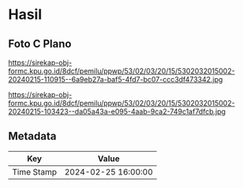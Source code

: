 # Hasil

## Foto C Plano

https://sirekap-obj-formc.kpu.go.id/8dcf/pemilu/ppwp/53/02/03/20/15/5302032015002-20240215-110915--6a9eb27a-baf5-4fd7-bc07-ccc3df473342.jpg

https://sirekap-obj-formc.kpu.go.id/8dcf/pemilu/ppwp/53/02/03/20/15/5302032015002-20240215-103423--da05a43a-e095-4aab-9ca2-749c1af7dfcb.jpg


## Metadata

| Key        | Value               |
| ---------- | ------------------- |
| Time Stamp | 2024-02-25 16:00:00 |



